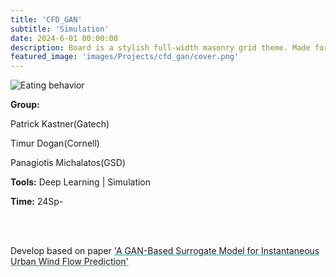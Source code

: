 ```yaml
---
title: 'CFD_GAN'
subtitle: 'Simulation'
date: 2024-6-01 00:00:00
description: Board is a stylish full-width masonry grid theme. Made for designers, artists, photographers and developers to show off their best work.
featured_image: 'images/Projects/cfd_gan/cover.png'
---
```


<div class="kgallery__item">
        <img src="{{site.baseurl}}/images/Projects/cfd_gan/coming.jpg" alt="Eating behavior">
        <div class="kgallery__caption">
            <p><strong>Group:</strong></p>
            <p> Patrick Kastner(Gatech)</p><p>Timur Dogan(Cornell)</p><p>Panagiotis Michalatos(GSD)</p>
            <p><strong>Tools:</strong> Deep Learning | Simulation</p>
            <p><strong>Time:</strong> 24Sp-</p>
            <br><br>
            <p>Develop based on paper
            <a href="https://www.sciencedirect.com/science/article/pii/S0360132323004110?via%3Dihub" style="text-decoration: underline; text-decoration-color: rgb(0, 165, 171, 1);"><span style="font-size: inherit; font-weight: inherit;">'A GAN-Based Surrogate Model for Instantaneous Urban Wind Flow Prediction'</span></a></p>
        </div>
    </div>

   